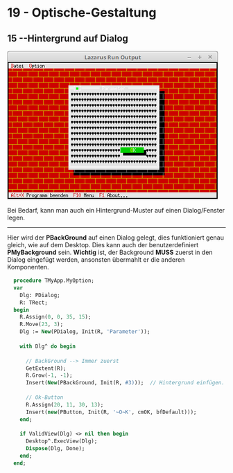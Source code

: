 # 19 - Optische-Gestaltung
## 15 --Hintergrund auf Dialog

![image.png](image.png)

Bei Bedarf, kann man auch ein Hintergrund-Muster auf einen Dialog/Fenster legen.

---
Hier wird der **PBackGround** auf einen Dialog gelegt, dies funktioniert genau gleich, wie auf dem Desktop.
Dies kann auch der benutzerdefiniert **PMyBackground** sein.
**Wichtig** ist, der Background **MUSS** zuerst in den Dialog eingefügt werden,
ansonsten übermahlt er die anderen Komponenten.

```pascal
  procedure TMyApp.MyOption;
  var
    Dlg: PDialog;
    R: TRect;
  begin
    R.Assign(0, 0, 35, 15);
    R.Move(23, 3);
    Dlg := New(PDialog, Init(R, 'Parameter'));

    with Dlg^ do begin

      // BackGround --> Immer zuerst
      GetExtent(R);
      R.Grow(-1, -1);
      Insert(New(PBackGround, Init(R, #3)));  // Hintergrund einfügen.

      // Ok-Button
      R.Assign(20, 11, 30, 13);
      Insert(new(PButton, Init(R, '~O~K', cmOK, bfDefault)));
    end;

    if ValidView(Dlg) <> nil then begin
      Desktop^.ExecView(Dlg);
      Dispose(Dlg, Done);
    end;
  end;
```


